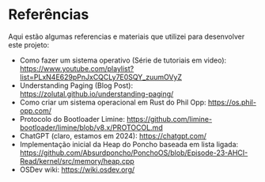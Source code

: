 # Referências

Aqui estão algumas referencias e materiais que utilizei para desenvolver este projeto:

- Como fazer um sistema operativo (Série de tutoriais em video): <https://www.youtube.com/playlist?list=PLxN4E629pPnJxCQCLy7E0SQY_zuumOVyZ>
- Understanding Paging (Blog Post): <https://zolutal.github.io/understanding-paging/>
- Como criar um sistema operacional em Rust do Phil Opp: <https://os.phil-opp.com/>
- Protocolo do Bootloader Limine: <https://github.com/limine-bootloader/limine/blob/v8.x/PROTOCOL.md>
- ChatGPT (claro, estamos em 2024): <https://chatgpt.com/>
- Implementação inicial da Heap do Poncho baseada em lista ligada: <https://github.com/Absurdponcho/PonchoOS/blob/Episode-23-AHCI-Read/kernel/src/memory/heap.cpp>
- OSDev wiki: <https://wiki.osdev.org/>
